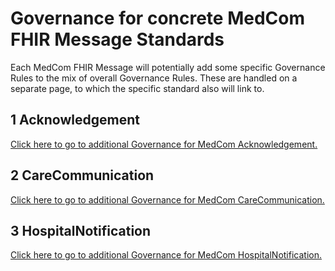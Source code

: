 # Governance for concrete MedCom FHIR Message Standards

Each MedCom FHIR Message will potentially add some specific Governance Rules to the mix of overall Governance Rules. These are handled on a separate page, to which the specific standard also will link to.

## 1 Acknowledgement

[Click here to go to additional Governance for MedCom Acknowledgement.](governance-for-acknowledgement.html)

## 2 CareCommunication

[Click here to go to additional Governance for MedCom CareCommunication.](governance-for-careCommunication.md)

## 3 HospitalNotification

[Click here to go to additional Governance for MedCom HospitalNotification.](governance-for-hospitalNotification.md)

